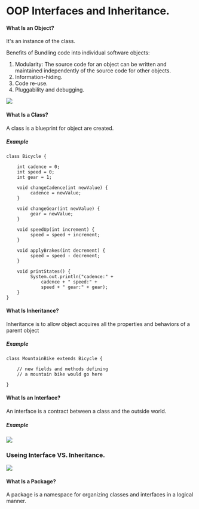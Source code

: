 # OOP Interfaces and Inheritance.

#### What Is an Object?

It's an instance of the class.

Benefits of Bundling code into individual software objects:

1. Modularity: The source code for an object can be written and maintained independently of the source code for other objects.
2. Information-hiding.
3. Code re-use. 
4. Pluggability and debugging.


![](https://qph.fs.quoracdn.net/main-qimg-64d1a26f0bc05282449f02ca1affd761)

#### What Is a Class?

A class is a blueprint for object are created.

##### Example
```
class Bicycle {

    int cadence = 0;
    int speed = 0;
    int gear = 1;

    void changeCadence(int newValue) {
         cadence = newValue;
    }

    void changeGear(int newValue) {
         gear = newValue;
    }

    void speedUp(int increment) {
         speed = speed + increment;
    }

    void applyBrakes(int decrement) {
         speed = speed - decrement;
    }

    void printStates() {
         System.out.println("cadence:" +
             cadence + " speed:" +
             speed + " gear:" + gear);
    }
}
```


#### What Is Inheritance?

Inheritance is to allow object acquires all the properties and behaviors of a parent object

##### Example
```
class MountainBike extends Bicycle {

    // new fields and methods defining
    // a mountain bike would go here

}
```

#### What Is an Interface?

An interface is a contract between a class and the outside world.

##### Example
![](https://images.slideplayer.com/25/7838028/slides/slide_3.jpg)
### Useing Interface VS. Inheritance.

![](https://www.javatpoint.com/images/core/interfacerelation.jpg)


#### What Is a Package?

A package is a namespace for organizing classes and interfaces in a logical manner.
